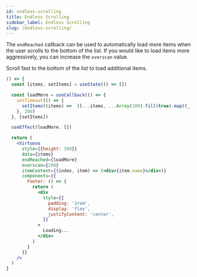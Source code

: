```yaml
---
id: endless-scrolling
title: Endless Scrolling
sidebar_label: Endless Scrolling
slug: /endless-scrolling/
---
```


The `endReached` callback can be used to automatically load more items when the user scrolls to the bottom of the list. 
If you would like to load items more aggressively, you can increase the `overscan` value.

Scroll fast to the bottom of the list to load additional items.

```jsx live
() => {
  const [items, setItems] = useState(() => [])

  const loadMore = useCallback(() => {
    setTimeout(() => {
      setItems((items) =>  ([...items, ...Array(100).fill(true).map((_, i) => getUser(i))]) )
    }, 200)
  }, [setItems])

  useEffect(loadMore, [])

  return (
    <Virtuoso
      style={{height: 300}}
      data={items}
      endReached={loadMore}
      overscan={200}
      itemContent={(index, item) => (<div>{item.name}</div>)}
      components={{
        Footer: () => {
          return (
            <div
              style={{
                padding: '2rem',
                display: 'flex',
                justifyContent: 'center',
              }}
            >
              Loading...
            </div>
          )
        }
      }}
    />
  )
}
```
